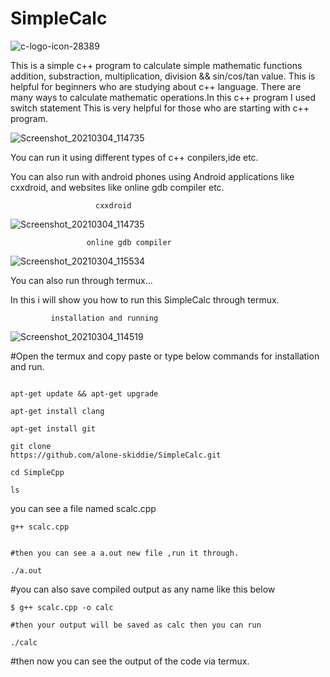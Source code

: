 # SimpleCalc


![c-logo-icon-28389](https://user-images.githubusercontent.com/79966315/109812280-e4567a80-7c51-11eb-8f37-9e5daf736090.png)


This is a simple c++ program to calculate simple mathematic functions addition, substraction, multiplication, division &amp;&amp; sin/cos/tan value. 
This is helpful for beginners who are studying about c++ language. There are many ways to calculate mathematic operations.In this c++ program I used switch statement
This is very helpful for those who are starting with c++ program.

![Screenshot_20210304_114735](https://user-images.githubusercontent.com/79966315/109921015-1d89fb80-7ce1-11eb-9a93-80010b953075.png)

You can run it using different types of c++ conpilers,ide etc.

You can also run with android phones using Android applications like cxxdroid, and websites like online gdb compiler etc.

                       cxxdroid 
                       
![Screenshot_20210304_114735](https://user-images.githubusercontent.com/79966315/109921130-60e46a00-7ce1-11eb-9b00-be7e287cac0a.png)
 
                     online gdb compiler
            
![Screenshot_20210304_115534](https://user-images.githubusercontent.com/79966315/109921297-a7d25f80-7ce1-11eb-87bd-1ff3e805d31c.png)


You can also run through termux... 

In this i will show you how to run this SimpleCalc through termux.

             installation and running
            
 ![Screenshot_20210304_114519](https://user-images.githubusercontent.com/79966315/109921430-dc461b80-7ce1-11eb-8786-24f6ee8864f8.png)

#Open the termux and copy paste or type below commands for installation and run.
```

apt-get update && apt-get upgrade

apt-get install clang

apt-get install git

git clone 
https://github.com/alone-skiddie/SimpleCalc.git

cd SimpleCpp

ls
```

you can see a file named scalc.cpp
```
g++ scalc.cpp


#then you can see a a.out new file ,run it through.

./a.out
```
#you can also save compiled output as any name like this below
```
$ g++ scalc.cpp -o calc

#then your output will be saved as calc then you can run 

./calc
```
#then now you can see the output of the code via termux.



